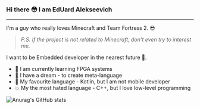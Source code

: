 ### Hi there :flushed: I am EdUard Alekseevich

***

I'm a guy who really loves Minecraft and Team Fortress 2. :sunglasses:
> _P.S. If the project is not related to Minecraft, don't even try to interest me._

I want to be Embedded developer in the nearest future :cold_face:.

- :monocle_face: I am currently learning FPGA systems
- :clown_face: I have a dream - to create meta-language
- :speech_balloon: My favourite language - Kotlin, but I am not mobile developer
- :boom: My the most hated language - C++, but I love low-level programming

![Anurag's GitHub stats](https://github-readme-stats.vercel.app/api?username=ButterSus&show_icons=true&theme=dark)
